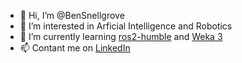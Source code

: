 - 👋 Hi, I’m @BenSnellgrove
- 👀 I’m interested in Arficial Intelligence and Robotics
- 🌱 I’m currently learning [ros2-humble](https://docs.ros.org/en/humble/index.html) and [Weka 3](https://www.cs.waikato.ac.nz/ml/weka/)
- 📫 Contant me on [LinkedIn](https://www.linkedin.com/in/bensnellgrove/)

<!---
BenSnellgrove/BenSnellgrove is a ✨ special ✨ repository because its `README.md` (this file) appears on your GitHub profile.
You can click the Preview link to take a look at your changes.


- 💞️ I’m looking to collaborate on ...
- 📫 How to reach me ...

--->
